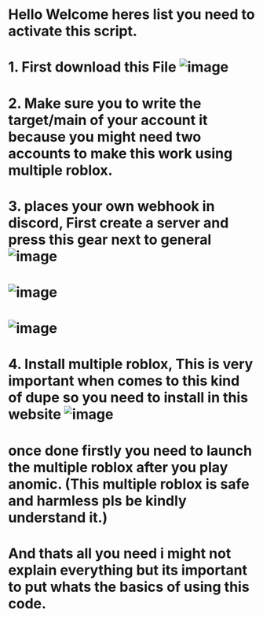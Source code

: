 # Hello Welcome heres list you need to activate this script.
# 1. First download this File ![image](https://user-images.githubusercontent.com/92747111/176923624-53b41f95-52e7-4d34-8fb8-2b98cad0535f.png)
# 2. Make sure you to write the target/main of your account it because you might need two accounts to make this work using multiple roblox.
# 3. places your own webhook in discord, First create a server and press this gear next to general ![image](https://user-images.githubusercontent.com/92747111/176927505-ff1df609-0b47-4e26-bb52-e3381d13d379.png)
# ![image](https://user-images.githubusercontent.com/92747111/176927505-ff1df609-0b47-4e26-bb52-e3381d13d379.png)
# ![image](https://user-images.githubusercontent.com/92747111/176927575-b997329b-22ef-485c-8f3f-8a0e3836d67c.png)
# 4. Install multiple roblox, This is very important when comes to this kind of dupe so you need to install in this website ![image](https://user-images.githubusercontent.com/92747111/176928073-aba30c53-453f-4856-bd18-388a74a91b14.png)
# once done firstly you need to launch the multiple roblox after you play anomic. (This multiple roblox is safe and harmless pls be kindly understand it.)
# And thats all you need i might not explain everything but its important to put whats the basics of using this code.
